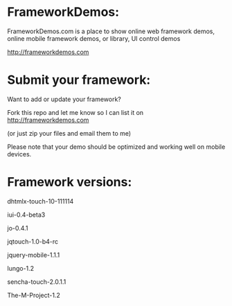 FrameworkDemos:
===============

FrameworkDemos.com is a place to show online web framework demos, online mobile framework demos, or library, UI control demos

http://frameworkdemos.com

Submit your framework:
======================

Want to add or update your framework?

Fork this repo and let me know so I can list it on http://frameworkdemos.com

(or just zip your files and email them to me)

Please note that your demo should be optimized and working well on mobile devices.

Framework versions:
===================

dhtmlx-touch-10-111114

iui-0.4-beta3

jo-0.4.1

jqtouch-1.0-b4-rc

jquery-mobile-1.1.1

lungo-1.2

sencha-touch-2.0.1.1

The-M-Project-1.2